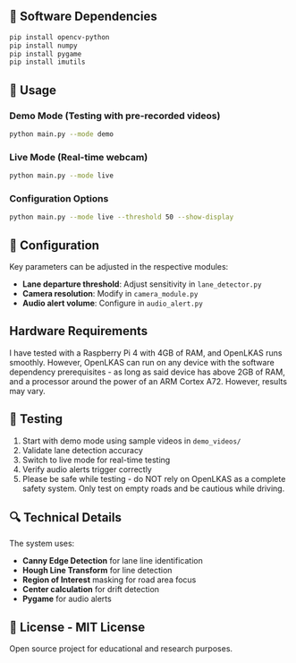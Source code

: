 
## 🧰 Software Dependencies

```bash
pip install opencv-python
pip install numpy
pip install pygame
pip install imutils
```


## 🚀 Usage

### Demo Mode (Testing with pre-recorded videos)
```bash
python main.py --mode demo
```

### Live Mode (Real-time webcam)
```bash
python main.py --mode live
```

### Configuration Options
```bash
python main.py --mode live --threshold 50 --show-display
```

## 🔧 Configuration

Key parameters can be adjusted in the respective modules:

- **Lane departure threshold**: Adjust sensitivity in `lane_detector.py`
- **Camera resolution**: Modify in `camera_module.py`
- **Audio alert volume**: Configure in `audio_alert.py`

## Hardware Requirements

I have tested with a Raspberry Pi 4 with 4GB of RAM, and OpenLKAS runs smoothly. However, OpenLKAS can run on any device with the software dependency prerequisites - as long as said device has above 2GB of RAM, and a processor around the power of an ARM Cortex A72. However, results may vary.

## 🧪 Testing

1. Start with demo mode using sample videos in `demo_videos/`
2. Validate lane detection accuracy
3. Switch to live mode for real-time testing
4. Verify audio alerts trigger correctly
5. Please be safe while testing - do NOT rely on OpenLKAS as a complete safety system. Only test on empty roads and be cautious while driving.


## 🔍 Technical Details

The system uses:
- **Canny Edge Detection** for lane line identification
- **Hough Line Transform** for line detection
- **Region of Interest** masking for road area focus
- **Center calculation** for drift detection
- **Pygame** for audio alerts

## 📝 License - MIT License

Open source project for educational and research purposes. 
